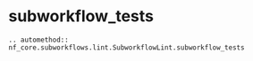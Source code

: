 # subworkflow_tests

```{eval-rst}
.. automethod:: nf_core.subworkflows.lint.SubworkflowLint.subworkflow_tests
```
